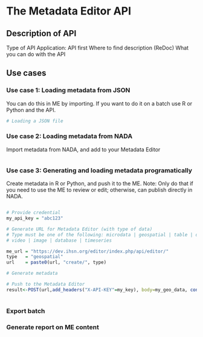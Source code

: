 # The Metadata Editor API

## Description of API

Type of API
Application: API first
Where to find description (ReDoc)
What you can do with the API 

## Use cases

### Use case 1: Loading metadata from JSON

You can do this in ME by importing.
If you want to do it on a batch use R or Python and the API.

```R
# Loading a JSON file
```

### Use case 2: Loading metadata from NADA

Import metadata from NADA, and add to your Metadata Editor

```R
```

### Use case 3: Generating and loading metadata programatically 

Create metadata in R or Python, and push it to the ME.
Note: Only do that if you need to use the ME to review or edit; otherwise, can publish directly in NADA.

```R

# Provide credential
my_api_key = "abc123"

# Generate URL for Metadata Editor (with type of data)
# Type must be one of the following: microdata | geospatial | table | document | script 
# video | image | database | timeseries

me_url = "https://dev.ihsn.org/editor/index.php/api/editor/"
type   = "geospatial"
url    = paste0(url, "create/", type)

# Generate metadata

# Push to the Metadata Editor
result<-POST(url,add_headers("X-API-KEY"=my_key), body=my_geo_data, content_type_json(), encode="json", accept_json())
  
```

### Export batch


### Generate report on ME content









